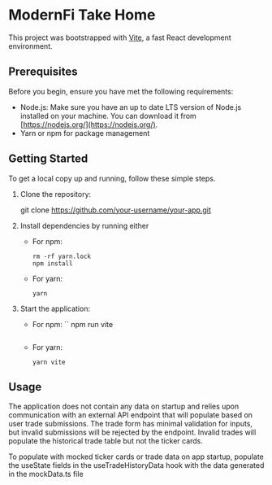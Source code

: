 # ModernFi Take Home

This project was bootstrapped with [Vite](https://vitejs.dev/), a fast React development environment.

## Prerequisites

Before you begin, ensure you have met the following requirements:

- Node.js: Make sure you have an up to date LTS version of Node.js installed on your machine. You can download it from [https://nodejs.org/](https://nodejs.org/).
- Yarn or npm for package management

## Getting Started

To get a local copy up and running, follow these simple steps.

1. Clone the repository:

   git clone https://github.com/your-username/your-app.git

2. Install dependencies by running either

   - For npm:
     ```
     rm -rf yarn.lock
     npm install
     ```

   - For yarn:
     ```
     yarn
     ```

3. Start the application:

   - For npm:
     ``
     npm run vite
     ```

   - For yarn:
     ```
     yarn vite

## Usage

The application does not contain any data on startup and relies upon communication with an external API endpoint that will populate based on user trade submissions. The trade form has minimal validation for inputs, but invalid submissions will be rejected by the endpoint. Invalid trades will populate the historical trade table but not the ticker cards. 

To populate with mocked ticker cards or trade data on app startup, populate the useState fields in the useTradeHistoryData hook with the data generated in the mockData.ts file


